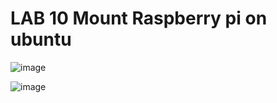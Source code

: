# LAB 10 Mount Raspberry pi on ubuntu

![image](https://user-images.githubusercontent.com/123716596/234561414-4594355a-7e9a-4fd6-a425-e9a7d939a542.png)

![image](https://user-images.githubusercontent.com/123716596/234560539-cd177fd7-c42e-4d4a-82ef-25f73350b3af.png)

